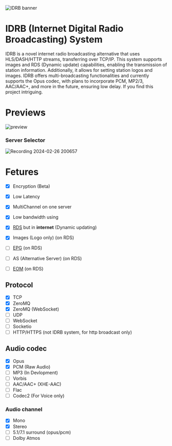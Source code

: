 ![IDRB banner](https://github.com/damp11113/IDRB/assets/64675096/b874d876-139d-4236-a31b-ae5ddb8b82fd)

# IDRB (Internet Digital Radio Broadcasting) System
IDRB is a novel internet radio broadcasting alternative that uses HLS/DASH/HTTP streams, transferring over TCP/IP. This system supports images and RDS (Dynamic update) capabilities, enabling the transmission of station information. Additionally, it allows for setting station logos and images. IDRB offers multi-broadcasting functionalities and currently supports the Opus codec, with plans to incorporate PCM, MP2/3, AAC/AAC+, and more in the future, ensuring low delay. If you find this project intriguing.

# Previews
![preview](https://github.com/damp11113/IDRB/assets/64675096/ec423b0d-3598-49f3-89bb-8170e9c89563)
### Server Selector
![Recording 2024-02-26 200657](https://github.com/damp11113/IDRB/assets/64675096/5bd68eb0-0306-4fbf-86fd-0b3124736fa8)


# Fetures
- [x] Encryption (Beta)
- [x] Low Latency
- [x] MultiChannel on one server
- [x] Low bandwidth using
- [x] [RDS](https://en.wikipedia.org/wiki/Radio_Data_System) but in **internet** (Dynamic updating)
- [x] Images (Logo only) (on RDS)
- [ ] [EPG](https://en.wikipedia.org/wiki/Electronic_program_guide) (on RDS)
- [ ] AS (Alternative Server) (on RDS)
- [ ] [EOM](https://en.wikipedia.org/wiki/Enhanced_other_networks) (on RDS)


## Protocol
- [x] TCP
- [x] ZeroMQ
- [x] ZeroMQ (WebSocket)
- [ ] UDP
- [ ] WebSocket
- [ ] Socketio
- [ ] HTTP/HTTPS (not IDRB system, for http broadcast only)

## Audio codec
- [x] Opus
- [x] PCM (Raw Audio)
- [ ] MP3 (In Devlopment)
- [ ] Vorbis
- [ ] AAC/AAC+ (XHE-AAC)
- [ ] Flac
- [ ] Codec2 (For Voice only)

### Audio channel
- [x] Mono
- [x] Stereo
- [ ] 5.1/7.1 surround (opus/pcm)
- [ ] Dolby Atmos 
